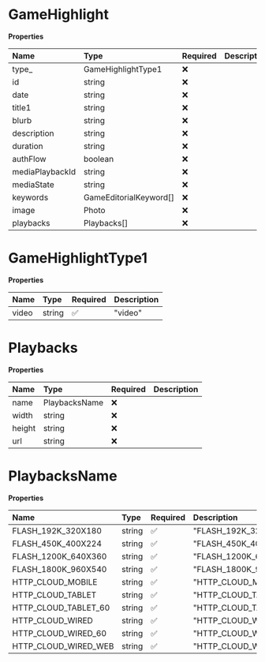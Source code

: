 # GameHighlight

**Properties**

| Name            | Type                   | Required | Description |
| :-------------- | :--------------------- | :------- | :---------- |
| type\_          | GameHighlightType1     | ❌       |             |
| id              | string                 | ❌       |             |
| date            | string                 | ❌       |             |
| title1          | string                 | ❌       |             |
| blurb           | string                 | ❌       |             |
| description     | string                 | ❌       |             |
| duration        | string                 | ❌       |             |
| authFlow        | boolean                | ❌       |             |
| mediaPlaybackId | string                 | ❌       |             |
| mediaState      | string                 | ❌       |             |
| keywords        | GameEditorialKeyword[] | ❌       |             |
| image           | Photo                  | ❌       |             |
| playbacks       | Playbacks[]            | ❌       |             |

# GameHighlightType1

**Properties**

| Name  | Type   | Required | Description |
| :---- | :----- | :------- | :---------- |
| video | string | ✅       | "video"     |

# Playbacks

**Properties**

| Name   | Type          | Required | Description |
| :----- | :------------ | :------- | :---------- |
| name   | PlaybacksName | ❌       |             |
| width  | string        | ❌       |             |
| height | string        | ❌       |             |
| url    | string        | ❌       |             |

# PlaybacksName

**Properties**

| Name                 | Type   | Required | Description            |
| :------------------- | :----- | :------- | :--------------------- |
| FLASH_192K_320X180   | string | ✅       | "FLASH_192K_320X180"   |
| FLASH_450K_400X224   | string | ✅       | "FLASH_450K_400X224"   |
| FLASH_1200K_640X360  | string | ✅       | "FLASH_1200K_640X360"  |
| FLASH_1800K_960X540  | string | ✅       | "FLASH_1800K_960X540"  |
| HTTP_CLOUD_MOBILE    | string | ✅       | "HTTP_CLOUD_MOBILE"    |
| HTTP_CLOUD_TABLET    | string | ✅       | "HTTP_CLOUD_TABLET"    |
| HTTP_CLOUD_TABLET_60 | string | ✅       | "HTTP_CLOUD_TABLET_60" |
| HTTP_CLOUD_WIRED     | string | ✅       | "HTTP_CLOUD_WIRED"     |
| HTTP_CLOUD_WIRED_60  | string | ✅       | "HTTP_CLOUD_WIRED_60"  |
| HTTP_CLOUD_WIRED_WEB | string | ✅       | "HTTP_CLOUD_WIRED_WEB" |

<!-- This file was generated by liblab | https://liblab.com/ -->
